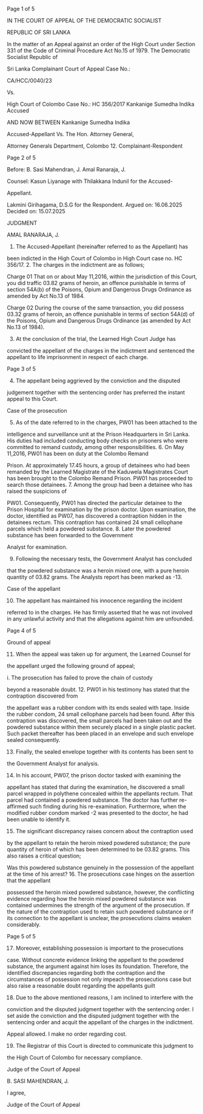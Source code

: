 Page 1 of 5

IN THE COURT OF APPEAL OF THE DEMOCRATIC SOCIALIST

REPUBLIC OF SRI LANKA

In the matter of an Appeal against an order of the High Court under Section 331 of the Code of Criminal Procedure Act No.15 of 1979. The Democratic Socialist Republic of

Sri Lanka Complainant Court of Appeal Case No.:

CA/HCC/0040/23

Vs.

High Court of Colombo Case No.: HC 356/2017 Kankanige Sumedha Indika Accused

AND NOW BETWEEN Kankanige Sumedha Indika

Accused-Appellant Vs. The Hon. Attorney General,

Attorney Generals Department, Colombo 12. Complainant-Respondent

Page 2 of 5

Before: B. Sasi Mahendran, J. Amal Ranaraja, J.

Counsel: Kasun Liyanage with Thilakkana Indunil for the Accused-

Appellant.

Lakmini Girihagama, D.S.G for the Respondent. Argued on: 16.06.2025 Decided on: 15.07.2025

JUDGMENT

AMAL RANARAJA, J.

1. The Accused-Appellant (hereinafter referred to as the Appellant) has

been indicted in the High Court of Colombo in High Court case no. HC 356/17. 2. The charges in the indictment are as follows;

Charge 01 That on or about May 11,2016, within the jurisdiction of this Court, you did traffic 03.82 grams of heroin, an offence punishable in terms of section 54A(b) of the Poisons, Opium and Dangerous Drugs Ordinance as amended by Act No.13 of 1984.

Charge 02 During the course of the same transaction, you did possess 03.32 grams of heroin, an offence punishable in terms of section 54A(d) of the Poisons, Opium and Dangerous Drugs Ordinance (as amended by Act No.13 of 1984).

3. At the conclusion of the trial, the Learned High Court Judge has

convicted the appellant of the charges in the indictment and sentenced the appellant to life imprisonment in respect of each charge.

Page 3 of 5

4. The appellant being aggrieved by the conviction and the disputed

judgement together with the sentencing order has preferred the instant appeal to this Court.

Case of the prosecution

5. As of the date referred to in the charges, PW01 has been attached to the

intelligence and surveillance unit at the Prison Headquarters in Sri Lanka. His duties had included conducting body checks on prisoners who were committed to remand custody, among other responsibilities. 6. On May 11,2016, PW01 has been on duty at the Colombo Remand

Prison. At approximately 17.45 hours, a group of detainees who had been remanded by the Learned Magistrate of the Kaduwela Magistrates Court has been brought to the Colombo Remand Prison. PW01 has proceeded to search those detainees. 7. Among the group had been a detainee who has raised the suspicions of

PW01. Consequently, PW01 has directed the particular detainee to the Prison Hospital for examination by the prison doctor. Upon examination, the doctor, identified as PW07, has discovered a contraption hidden in the detainees rectum. This contraption has contained 24 small cellophane parcels which held a powdered substance. 8. Later the powdered substance has been forwarded to the Government

Analyst for examination.

9. Following the necessary tests, the Government Analyst has concluded

that the powdered substance was a heroin mixed one, with a pure heroin quantity of 03.82 grams. The Analysts report has been marked as -13.

Case of the appellant

10. The appellant has maintained his innocence regarding the incident

referred to in the charges. He has firmly asserted that he was not involved in any unlawful activity and that the allegations against him are unfounded.

Page 4 of 5

Ground of appeal

11. When the appeal was taken up for argument, the Learned Counsel for

the appellant urged the following ground of appeal;

i. The prosecution has failed to prove the chain of custody

beyond a reasonable doubt. 12. PW01 in his testimony has stated that the contraption discovered from

the appellant was a rubber condom with its ends sealed with tape. Inside the rubber condom, 24 small cellophane parcels had been found. After this contraption was discovered, the small parcels had been taken out and the powdered substance within them securely placed in a single plastic packet. Such packet thereafter has been placed in an envelope and such envelope sealed consequently.

13. Finally, the sealed envelope together with its contents has been sent to

the Government Analyst for analysis.

14. In his account, PW07, the prison doctor tasked with examining the

appellant has stated that during the examination, he discovered a small parcel wrapped in polythene concealed within the appellants rectum. That parcel had contained a powdered substance. The doctor has further re-affirmed such finding during his re-examination. Furthermore, when the modified rubber condom marked -2 was presented to the doctor, he had been unable to identify it.

15. The significant discrepancy raises concern about the contraption used

by the appellant to retain the heroin mixed powdered substance; the pure quantity of heroin of which has been determined to be 03.82 grams. This also raises a critical question;

Was this powdered substance genuinely in the possession of the appellant at the time of his arrest? 16. The prosecutions case hinges on the assertion that the appellant

possessed the heroin mixed powdered substance, however, the conflicting evidence regarding how the heroin mixed powdered substance was contained undermines the strength of the argument of the prosecution. If the nature of the contraption used to retain such powdered substance or if its connection to the appellant is unclear, the prosecutions claims weaken considerably.

Page 5 of 5

17. Moreover, establishing possession is important to the prosecutions

case. Without concrete evidence linking the appellant to the powdered substance, the argument against him loses its foundation. Therefore, the identified discrepancies regarding both the contraption and the circumstances of possession not only impeach the prosecutions case but also raise a reasonable doubt regarding the appellants guilt

18. Due to the above mentioned reasons, I am inclined to interfere with the

conviction and the disputed judgment together with the sentencing order. I set aside the conviction and the disputed judgment together with the sentencing order and acquit the appellant of the charges in the indictment.

Appeal allowed. I make no order regarding cost.

19. The Registrar of this Court is directed to communicate this judgment to

the High Court of Colombo for necessary compliance.

Judge of the Court of Appeal

B. SASI MAHENDRAN, J.

I agree,

Judge of the Court of Appeal